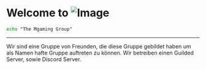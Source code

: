 # Welcome to  ![Image](https://comboompunktsucht.github.io/comboom.sucht-BLOG/Logo-transparet.PNG) 

```bat
echo "The Mgaming Group"
```


---

Wir sind eine Gruppe von Freunden, die diese Gruppe gebildet haben um als Namen hafte Gruppe auftreten zu können.
Wir betreiben einen Guilded Server, sowie Discord Server.

